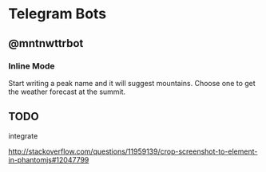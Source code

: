 # Telegram Bots

## @mntnwttrbot

### Inline Mode

Start writing a peak name and it will suggest mountains. Choose one to get the weather forecast at the summit.

## TODO

integrate

http://stackoverflow.com/questions/11959139/crop-screenshot-to-element-in-phantomjs#12047799
